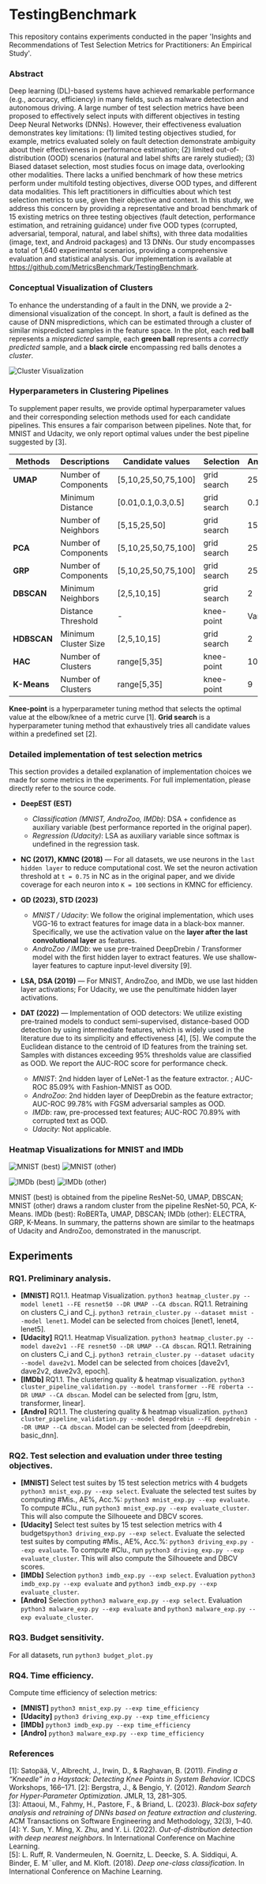 # TestingBenchmark
This repository contains experiments conducted in the paper 'Insights and Recommendations of Test Selection Metrics for Practitioners: An Empirical Study'.

### Abstract

Deep learning (DL)-based systems have achieved remarkable performance (e.g., accuracy, efficiency) in many fields, such as malware detection and autonomous driving. A large number of test selection metrics have been proposed to effectively select inputs with different objectives in testing Deep Neural Networks (DNNs). However, their effectiveness evaluation demonstrates key limitations: (1) limited testing objectives studied, for example, metrics evaluated solely on fault detection demonstrate ambiguity about their effectiveness in performance estimation; (2) limited out-of-distribution (OOD) scenarios (natural and label shifts are rarely studied); (3) Biased dataset selection, most studies focus on image data, overlooking other modalities. There lacks a unified benchmark of how these metrics perform under multifold testing objectives, diverse OOD types, and different data modalities. This left practitioners in difficulties about which test selection metrics to use, given their objective and context. In this study, we address this concern by providing a representative and broad benchmark of 15 existing metrics on three testing objectives (fault detection, performance estimation, and retraining guidance) under five OOD types (corrupted, adversarial, temporal, natural, and label shifts), with three data modalities (image, text, and Android packages) and 13 DNNs. Our study encompasses a total of 1,640 experimental scenarios, providing a comprehensive evaluation and statistical analysis. Our implementation is available at https://github.com/MetricsBenchmark/TestingBenchmark.

### Conceptual Visualization of Clusters
To enhance the understanding of a fault in the DNN, we provide a 2-dimensional visualization of the concept. In short, a fault is defined as the cause of DNN mispredictions, which can be estimated through a cluster of similar mispredicted samples in the feature space. In the plot, each **red ball** represents a *mispredicted* sample, each **green ball** represents a *correctly predicted* sample, and a **black circle** encompassing red balls denotes a *cluster*.

![Cluster Visualization](2D-concept-of-cluster.drawio.png)


### Hyperparameters in Clustering Pipelines
To supplement paper results, we provide optimal hyperparameter values and their corresponding selection methods used for each candidate pipelines. This ensures a fair comparison between pipelines. Note that, for MNIST and Udacity, we only report optimal values under the best pipeline suggested by [3].

| Methods   | Descriptions          | Candidate values    | Selection   | AndroZoo | IMDb | MNIST | Udacity |
|-----------|-----------------------|---------------------|-------------|----------|----------------------|-----------------------|---------------------|
| **UMAP**  | Number of Components  | [5,10,25,50,75,100] | grid search | 25        | 50                   | 25                    | 50                   |
|           | Minimum Distance      | [0.01,0.1,0.3,0.5]  | grid search | 0.1        | 0.1                  | 0.1                   | 0.1                   |
|           | Number of Neighbors   | [5,15,25,50]        | grid search | 15        | 15                   | 15                    | 15                   |
| **PCA**   | Number of Components  | [5,10,25,50,75,100] | grid search | 25        | 50                   | –                     | –                  |
| **GRP**   | Number of Components  | [5,10,25,50,75,100] | grid search | 25        |  50                    | –                     |  –                |
| **DBSCAN**| Minimum Neighbors     | [2,5,10,15]         | grid search | 2        |  2                    | –                     | –                   |
|           | Distance Threshold    | -                   | knee-point  | Varied   | Varied               | Varied                 | Varied              |
| **HDBSCAN**| Minimum Cluster Size  | [2,5,10,15]         | grid search | 2       | 2                    | –                     | –                   |
| **HAC**   | Number of Clusters    | range[5,35]         | knee-point  | 10       |13                   | –                      | –                  |
| **K-Means**| Number of Clusters    | range[5,35]         | knee-point  | 9       | 13                   | –                     | –                  |

**Knee-point** is a hyperparameter tuning method that selects the optimal value at the elbow/knee of a metric curve [1]. **Grid search** is a hyperparameter tuning method that exhaustively tries all candidate values within a predefined set [2].  

### Detailed implementation of test selection metrics
This section provides a detailed explanation of implementation choices we made for some metrics in the experiments. For full implementation, please directly refer to the source code.

- **DeepEST (EST)**  
  - *Classification (MNIST, AndroZoo, IMDb)*: DSA + confidence as auxiliary variable (best performance reported in the original paper).  
  - *Regression (Udacity)*: LSA as auxiliary variable since softmax is undefined in the regression task.

- **NC (2017), KMNC (2018)** — For all datasets, we use neurons in the `last hidden layer` to reduce computational cost. We set the neuron activation threshold at `t = 0.75` in NC as in the original paper, and we divide coverage for each neuron into `K = 100` sections in KMNC for efficiency.
- **GD (2023), STD (2023)**
  - *MNIST / Udacity*: We follow the original implementation, which uses VGG-16 to extract features for image data in a black-box manner. Specifically, we use the activation value on the **layer after the last convolutional layer** as features.  
  - *AndroZoo / IMDb*: we use pre-trained DeepDrebin / Transformer model with the first hidden layer to extract features. We use shallow-layer features to capture input-level diversity [9].

- **LSA, DSA (2019)** — For MNIST, AndroZoo, and IMDb, we use last hidden layer activations; For Udacity, we use the penultimate hidden layer activations.

- **DAT (2022)** — Implementation of OOD detectors:
  We utilize existing pre-trained models to conduct semi-supervised, distance-based OOD detection by using intermediate features, which is widely used in the literature due to its simplicity and effectiveness [4], [5]. We compute the Euclidean distance to the centroid of ID features from the training set. Samples with distances exceeding 95\% thresholds value are classified as OOD. We report the AUC-ROC score for performance check.
  - *MNIST*: 2nd hidden layer of LeNet-1 as the feature extractor. ;  AUC-ROC 85.09% with Fashion-MNIST as OOD.  
  - *AndroZoo*: 2nd hidden layer of DeepDrebin as the feature extractor; AUC-ROC 99.78% with FGSM adversarial samples as OOD.  
  - *IMDb*: raw, pre-processed text features; AUC-ROC 70.89% with corrupted text as OOD.
  - *Udacity*: Not applicable.

### Heatmap Visualizations for MNIST and IMDb
![MNIST (best)](mnist_resnet_umap_dbscan_cluster0.png)
![MNIST (other)](mnist_resnet_pca_kmeans_cluster4.png)

![IMDb (best)](imdb_umap_dbscan_roberta_cluster5.png)
![IMDb (other)](imdb_GRP_Kmeans_electra_cluster1.png)

MNIST (best) is obtained from the pipeline ResNet-50, UMAP, DBSCAN; MNIST (other) draws a random cluster from the pipeline ResNet-50, PCA, K-Means.
IMDb (best): RoBERTa, UMAP, DBSCAN; IMDb (other): ELECTRA, GRP, K-Means. In summary, the patterns shown are similar to the heatmaps of Udacity and AndroZoo, demonstrated in the manuscript.
## Experiments
### RQ1. Preliminary analysis.
- **[MNIST]** RQ1.1. Heatmap Visualization. ```python3 heatmap_cluster.py --model lenet1 --FE resnet50 --DR UMAP --CA dbscan```. RQ1.1. Retraining on clusters C_i and C_j.  ```python3 retrain_cluster.py --dataset mnist --model lenet1```. Model can be selected from choices [lenet1, lenet4, lenet5].
- **[Udacity]** RQ1.1. Heatmap Visualization. ```python3 heatmap_cluster.py --model dave2v1 --FE resnet50 --DR UMAP --CA dbscan```. RQ1.1. Retraining on clusters C_i and C_j.  ```python3 retrain_cluster.py --dataset udacity --model dave2v1```. Model can be selected from choices [dave2v1, dave2v2, dave2v3, epoch].
- **[IMDb]** RQ1.1. The clustering quality & heatmap visualization. ```python3 cluster_pipeline_validation.py --model transformer --FE roberta --DR UMAP --CA dbscan```. Model can be selected from [gru, lstm, transformer, linear].
- **[Andro]** RQ1.1. The clustering quality & heatmap visualization. ```python3 cluster_pipeline_validation.py --model deepdrebin --FE deepdrebin --DR UMAP --CA dbscan```. Model can be selected from [deepdrebin, basic_dnn].
### RQ2. Test selection and evaluation under three testing objectives.
- **[MNIST]** Select test suites by 15 test selection metrics with 4 budgets ```python3 mnist_exp.py --exp select```. Evaluate the selected test suites by computing #Mis., AE%, Acc.%: ```python3 mnist_exp.py --exp evaluate```. To compute #Clu., run ```python3 mnist_exp.py --exp evaluate_cluster```. This will also compute the Silhoueete and DBCV scores.
- **[Udacity]** Select test suites by 15 test selection metrics with 4 budgets```python3 driving_exp.py --exp select```. Evaluate the selected test suites by computing #Mis., AE%, Acc.%: ```python3 driving_exp.py --exp evaluate```. To compute #Clu., run ```python3 driving_exp.py --exp evaluate_cluster```. This will also compute the Silhoueete and DBCV scores.
- **[IMDb]** Selection ```python3 imdb_exp.py --exp select```. Evaluation ```python3 imdb_exp.py --exp evaluate``` and ```python3 imdb_exp.py --exp evaluate_cluster```.
- **[Andro]** Selection ```python3 malware_exp.py --exp select```. Evaluation ```python3 malware_exp.py --exp evaluate``` and ```python3 malware_exp.py --exp evaluate_cluster```.

### RQ3. Budget sensitivity.
For all datasets, run ```python3 budget_plot.py```

### RQ4. Time efficiency.
Compute time efficiency of selection metrics:
- **[MNIST]**  ```python3 mnist_exp.py --exp time_efficiency```
- **[Udacity]** ```python3 driving_exp.py --exp time_efficiency```
- **[IMDb]** ```python3 imdb_exp.py --exp time_efficiency```
- **[Andro]** ```python3 malware_exp.py --exp time_efficiency```

### References
[1]: Satopää, V., Albrecht, J., Irwin, D., & Raghavan, B. (2011). *Finding a “Kneedle” in a Haystack: Detecting Knee Points in System Behavior*. ICDCS Workshops, 166–171.
[2]: Bergstra, J., & Bengio, Y. (2012). *Random Search for Hyper-Parameter Optimization*. JMLR, 13, 281–305.  
[3]: Attaoui, M., Fahmy, H., Pastore, F., & Briand, L. (2023). *Black-box safety analysis and retraining of DNNs based on feature extraction and clustering*. ACM Transactions on Software Engineering and Methodology, 32(3), 1–40.  
[4]: Y. Sun, Y. Ming, X. Zhu, and Y. Li. (2022). *Out-of-distribution detection with deep nearest neighbors*. In International Conference on Machine Learning.     
[5]: L. Ruff, R. Vandermeulen, N. Goernitz, L. Deecke, S. A. Siddiqui, A. Binder, E. M¨uller, and M. Kloft. (2018). *Deep one-class classification*. In International Conference on Machine Learning. 
